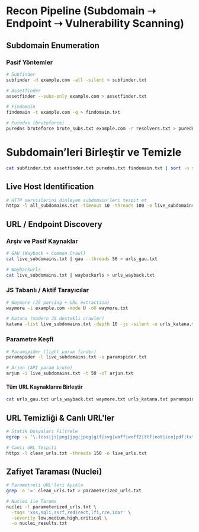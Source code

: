 #  Recon Pipeline (Subdomain ➝ Endpoint ➝ Vulnerability Scanning)

## Subdomain Enumeration

### Pasif Yöntemler

```bash
# Subfinder
subfinder -d example.com -all -silent > subfinder.txt

# Assetfinder
assetfinder --subs-only example.com > assetfinder.txt

# Findomain
findomain -t example.com -q > findomain.txt

# Puredns (bruteforce)
puredns bruteforce brute_subs.txt example.com -r resolvers.txt > puredns
```

# Subdomain’leri Birleştir ve Temizle
```bash
cat subfinder.txt assetfinder.txt puredns.txt findomain.txt | sort -u > all_subdomains.txt
```

## Live Host Identification

```bash
# HTTP servislerini dinleyen subdomain'leri tespit et
httpx -l all_subdomains.txt -timeout 10 -threads 100 -o live_subdomains.txt
```

## URL / Endpoint Discovery

### Arşiv ve Pasif Kaynaklar
```bash
# GAU (Wayback + Common Crawl)
cat live_subdomains.txt | gau --threads 50 > urls_gau.txt

# Waybackurls
cat live_subdomains.txt | waybackurls > urls_wayback.txt
```

### JS Tabanlı / Aktif Tarayıcılar

```bash
# Waymore (JS parsing + URL extraction)
waymore -i example.com -mode U -oU waymore.txt

# Katana (modern JS destekli crawler)
katana -list live_subdomains.txt -depth 10 -jc -silent -o urls_katana.txt
```
### Parametre Keşfi

```bash
# Paramspider (light param finder)
paramspider -l live_subdomains.txt -o paramspider.txt

# Arjun (API param brute)
arjun -i live_subdomains.txt -t 50 -oT arjun.txt
```
#### Tüm URL Kaynaklarını Birleştir

```bash
cat urls_gau.txt urls_wayback.txt waymore.txt urls_katana.txt paramspider.txt arjun.txt | sort -u > all_urls.txt
```

## URL Temizliği & Canlı URL'ler

```bash
# Statik Dosyaları Filtrele
egrep -v '\.(css|js|png|jpg|jpeg|gif|svg|woff|woff2|ttf|eot|ico|pdf|txt|docx?|xlsx?|pptx?|zip|tar|gz|rar)$' all_urls.txt | sort -u > clean_urls.txt

# Canlı URL Tespiti
httpx -l clean_urls.txt -threads 150 -o live_urls.txt
```

## Zafiyet Taraması (Nuclei)

```bash 
# Parametreli URL'leri Ayıkla
grep -a '=' clean_urls.txt > parameterized_urls.txt

# Nuclei ile Tarama
nuclei -l parameterized_urls.txt \
  -tags 'xss,sqli,ssrf,redirect,lfi,rce,idor' \
  -severity low,medium,high,critical \
  -o nuclei_results.txt
```
